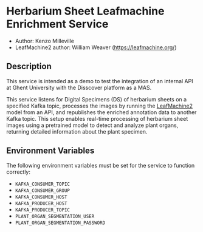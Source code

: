 # Herbarium Sheet Leafmachine Enrichment Service
- Author: Kenzo Milleville
- LeafMachine2 author: William Weaver (https://leafmachine.org/) 


## Description
This service is intended as a demo to test the integration of an internal API at Ghent University with the Disscover platform as a MAS.

This service listens for Digital Specimens (DS) of herbarium sheets on a specified Kafka topic, processes the images by running the [LeafMachine2](https://github.com/Gene-Weaver/LeafMachine2) model  from an API, and republishes the enriched annotation data to another Kafka topic. This setup enables real-time processing of herbarium sheet images using a pretrained model to detect and analyze plant organs, returning detailed information about the plant specimen.

## Environment Variables

The following environment variables must be set for the service to function correctly:

- `KAFKA_CONSUMER_TOPIC`  
- `KAFKA_CONSUMER_GROUP`  
- `KAFKA_CONSUMER_HOST`  
- `KAFKA_PRODUCER_HOST`  
- `KAFKA_PRODUCER_TOPIC`  
- `PLANT_ORGAN_SEGMENTATION_USER`  
- `PLANT_ORGAN_SEGMENTATION_PASSWORD`  
